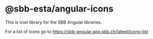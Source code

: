 # @sbb-esta/angular-icons

This is icon library for the SBB Angular libraries.

For a list of icons go to https://sbb-angular.app.sbb.ch/latest/icons-list
